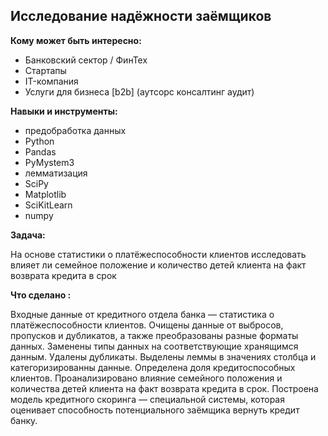## Исследование надёжности заёмщиков

**Кому может быть интересно:**
- Банковский сектор / ФинТех
- Стартапы
- IT-компания
- Услуги для бизнеса [b2b] (аутсорс консалтинг аудит)


**Навыки и инструменты:**
- предобработка данных
- Python
- Pandas
- PyMystem3
- лемматизация
- SciPy
- Matplotlib
- SciKitLearn
- numpy

**Задача:** 

На основе статистики о платёжеспособности клиентов исследовать влияет ли семейное положение и количество детей клиента на факт возврата кредита в срок

**Что сделано :**

Входные данные от кредитного отдела банка  — статистика о платёжеспособности клиентов. 
Очищены данные от выбросов, пропусков и дубликатов, а также преобразованы разные форматы данных. Заменены типы данных на соответствующие хранящимся данным. Удалены дубликаты. Выделены леммы в значениях столбца и категоризированны данные.
Определена доля кредитоспособных клиентов.
Проанализировано влияние семейного положения и количества детей клиента на факт возврата кредита в срок. 
Построена модель кредитного скоринга — специальной системы, которая оценивает способность потенциального заёмщика вернуть кредит банку.




